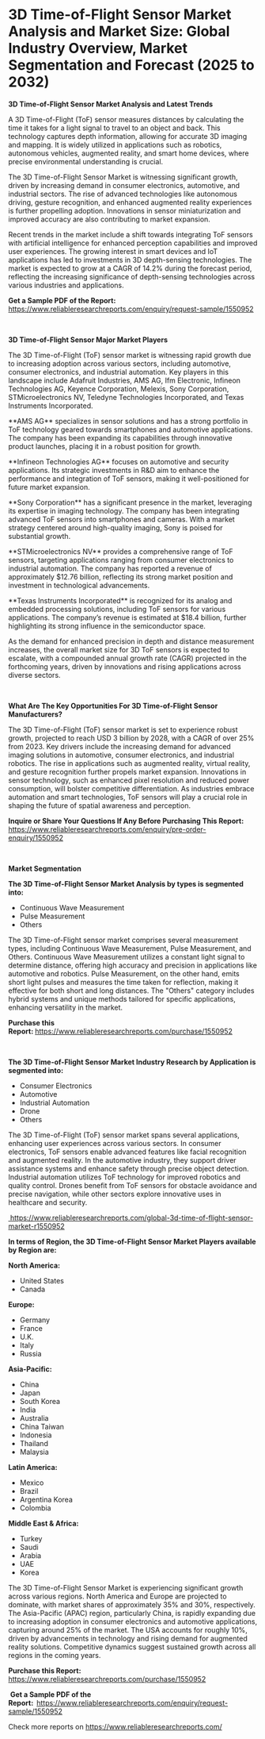 <p><h1>3D Time-of-Flight Sensor Market Analysis and Market Size: Global Industry Overview, Market Segmentation and Forecast (2025 to 2032)</h1></p><p><strong>3D Time-of-Flight Sensor Market Analysis and Latest Trends</strong></p>
<p><p>A 3D Time-of-Flight (ToF) sensor measures distances by calculating the time it takes for a light signal to travel to an object and back. This technology captures depth information, allowing for accurate 3D imaging and mapping. It is widely utilized in applications such as robotics, autonomous vehicles, augmented reality, and smart home devices, where precise environmental understanding is crucial.</p><p>The 3D Time-of-Flight Sensor Market is witnessing significant growth, driven by increasing demand in consumer electronics, automotive, and industrial sectors. The rise of advanced technologies like autonomous driving, gesture recognition, and enhanced augmented reality experiences is further propelling adoption. Innovations in sensor miniaturization and improved accuracy are also contributing to market expansion.</p><p>Recent trends in the market include a shift towards integrating ToF sensors with artificial intelligence for enhanced perception capabilities and improved user experiences. The growing interest in smart devices and IoT applications has led to investments in 3D depth-sensing technologies. The market is expected to grow at a CAGR of 14.2% during the forecast period, reflecting the increasing significance of depth-sensing technologies across various industries and applications.</p></p>
<p><strong>Get a Sample PDF of the Report:&nbsp;</strong> <a href="https://www.reliableresearchreports.com/enquiry/request-sample/1550952?utm_campaign=2202&utm_medium=2&utm_source=Github&utm_content=ia&utm_term=06042025&utm_id=3d-time-of-flight-sensor">https://www.reliableresearchreports.com/enquiry/request-sample/1550952</a></p>
<p>&nbsp;</p>
<p><strong>3D Time-of-Flight Sensor Major Market Players</strong></p>
<p><p>The 3D Time-of-Flight (ToF) sensor market is witnessing rapid growth due to increasing adoption across various sectors, including automotive, consumer electronics, and industrial automation. Key players in this landscape include Adafruit Industries, AMS AG, Ifm Electronic, Infineon Technologies AG, Keyence Corporation, Melexis, Sony Corporation, STMicroelectronics NV, Teledyne Technologies Incorporated, and Texas Instruments Incorporated.</p><p>**AMS AG** specializes in sensor solutions and has a strong portfolio in ToF technology geared towards smartphones and automotive applications. The company has been expanding its capabilities through innovative product launches, placing it in a robust position for growth.</p><p>**Infineon Technologies AG** focuses on automotive and security applications. Its strategic investments in R&D aim to enhance the performance and integration of ToF sensors, making it well-positioned for future market expansion.</p><p>**Sony Corporation** has a significant presence in the market, leveraging its expertise in imaging technology. The company has been integrating advanced ToF sensors into smartphones and cameras. With a market strategy centered around high-quality imaging, Sony is poised for substantial growth.</p><p>**STMicroelectronics NV** provides a comprehensive range of ToF sensors, targeting applications ranging from consumer electronics to industrial automation. The company has reported a revenue of approximately $12.76 billion, reflecting its strong market position and investment in technological advancements.</p><p>**Texas Instruments Incorporated** is recognized for its analog and embedded processing solutions, including ToF sensors for various applications. The company’s revenue is estimated at $18.4 billion, further highlighting its strong influence in the semiconductor space.</p><p>As the demand for enhanced precision in depth and distance measurement increases, the overall market size for 3D ToF sensors is expected to escalate, with a compounded annual growth rate (CAGR) projected in the forthcoming years, driven by innovations and rising applications across diverse sectors.</p></p>
<p>&nbsp;</p>
<p><strong>What Are The Key Opportunities For 3D Time-of-Flight Sensor Manufacturers?</strong></p>
<p><p>The 3D Time-of-Flight (ToF) sensor market is set to experience robust growth, projected to reach USD 3 billion by 2028, with a CAGR of over 25% from 2023. Key drivers include the increasing demand for advanced imaging solutions in automotive, consumer electronics, and industrial robotics. The rise in applications such as augmented reality, virtual reality, and gesture recognition further propels market expansion. Innovations in sensor technology, such as enhanced pixel resolution and reduced power consumption, will bolster competitive differentiation. As industries embrace automation and smart technologies, ToF sensors will play a crucial role in shaping the future of spatial awareness and perception.</p></p>
<p><strong>Inquire or Share Your Questions If Any Before Purchasing This Report:</strong> <a href="https://www.reliableresearchreports.com/enquiry/pre-order-enquiry/1550952?utm_campaign=2202&utm_medium=2&utm_source=Github&utm_content=ia&utm_term=06042025&utm_id=3d-time-of-flight-sensor">https://www.reliableresearchreports.com/enquiry/pre-order-enquiry/1550952</a></p>
<p>&nbsp;</p>
<p><strong>Market Segmentation</strong></p>
<p><strong>The 3D Time-of-Flight Sensor Market Analysis by types is segmented into:</strong></p>
<p><ul><li>Continuous Wave Measurement</li><li>Pulse Measurement</li><li>Others</li></ul></p>
<p><p>The 3D Time-of-Flight sensor market comprises several measurement types, including Continuous Wave Measurement, Pulse Measurement, and Others. Continuous Wave Measurement utilizes a constant light signal to determine distance, offering high accuracy and precision in applications like automotive and robotics. Pulse Measurement, on the other hand, emits short light pulses and measures the time taken for reflection, making it effective for both short and long distances. The "Others" category includes hybrid systems and unique methods tailored for specific applications, enhancing versatility in the market.</p></p>
<p><strong>Purchase this Report:&nbsp;</strong><a href="https://www.reliableresearchreports.com/purchase/1550952?utm_campaign=2202&utm_medium=2&utm_source=Github&utm_content=ia&utm_term=06042025&utm_id=3d-time-of-flight-sensor">https://www.reliableresearchreports.com/purchase/1550952</a></p>
<p>&nbsp;</p>
<p><strong>The 3D Time-of-Flight Sensor Market Industry Research by Application is segmented into:</strong></p>
<p><ul><li>Consumer Electronics</li><li>Automotive</li><li>Industrial Automation</li><li>Drone</li><li>Others</li></ul></p>
<p><p>The 3D Time-of-Flight (ToF) sensor market spans several applications, enhancing user experiences across various sectors. In consumer electronics, ToF sensors enable advanced features like facial recognition and augmented reality. In the automotive industry, they support driver assistance systems and enhance safety through precise object detection. Industrial automation utilizes ToF technology for improved robotics and quality control. Drones benefit from ToF sensors for obstacle avoidance and precise navigation, while other sectors explore innovative uses in healthcare and security.</p></p>
<p><a href="https://www.reliableresearchreports.com/global-3d-time-of-flight-sensor-market-r1550952?utm_campaign=2202&utm_medium=2&utm_source=Github&utm_content=ia&utm_term=06042025&utm_id=3d-time-of-flight-sensor">&nbsp;https://www.reliableresearchreports.com/global-3d-time-of-flight-sensor-market-r1550952</a></p>
<p><strong>In terms of Region, the 3D Time-of-Flight Sensor Market Players available by Region are:</strong></p>
<p>
    <p> <strong> North America: </strong>
        <ul>
            <li>United States</li>
            <li>Canada</li>
        </ul>
        </p> 
    <p> <strong> Europe: </strong>
        <ul>
            <li>Germany</li>
            <li>France</li>
            <li>U.K.</li>
            <li>Italy</li>
            <li>Russia</li>
        </ul>
        </p> 
    <p> <strong> Asia-Pacific: </strong>
        <ul>
            <li>China</li>
            <li>Japan</li>
            <li>South Korea</li>
            <li>India</li>
            <li>Australia</li>
            <li>China Taiwan</li>
            <li>Indonesia</li>
            <li>Thailand</li>
            <li>Malaysia</li>
        </ul>
        </p> 
    <p> <strong> Latin America: </strong>
        <ul>
            <li>Mexico</li>
            <li>Brazil</li>
            <li>Argentina Korea</li>
            <li>Colombia</li>
        </ul>
        </p> 
    <p> <strong> Middle East & Africa: </strong>
        <ul>
            <li>Turkey</li>
            <li>Saudi</li>
            <li>Arabia</li>
            <li>UAE</li>
            <li>Korea</li>
        </ul>
    </p>
    </p>
<p><p>The 3D Time-of-Flight Sensor Market is experiencing significant growth across various regions. North America and Europe are projected to dominate, with market shares of approximately 35% and 30%, respectively. The Asia-Pacific (APAC) region, particularly China, is rapidly expanding due to increasing adoption in consumer electronics and automotive applications, capturing around 25% of the market. The USA accounts for roughly 10%, driven by advancements in technology and rising demand for augmented reality solutions. Competitive dynamics suggest sustained growth across all regions in the coming years.</p></p>
<p><strong>Purchase this Report: </strong><a href="https://www.reliableresearchreports.com/purchase/1550952?utm_campaign=2202&utm_medium=2&utm_source=Github&utm_content=ia&utm_term=06042025&utm_id=3d-time-of-flight-sensor">https://www.reliableresearchreports.com/purchase/1550952</a></p>
<p>&nbsp;<strong>Get a Sample PDF of the Report:&nbsp;&nbsp;</strong><a href="https://www.reliableresearchreports.com/enquiry/request-sample/1550952?utm_campaign=2202&utm_medium=2&utm_source=Github&utm_content=ia&utm_term=06042025&utm_id=3d-time-of-flight-sensor">https://www.reliableresearchreports.com/enquiry/request-sample/1550952</a></p>
<p><strong></strong></p>
<p>Check more reports on <a href="https://www.reliableresearchreports.com/?utm_campaign=2202&utm_medium=2&utm_source=Github&utm_content=ia&utm_term=06042025&utm_id=3d-time-of-flight-sensor">https://www.reliableresearchreports.com/</a></p>